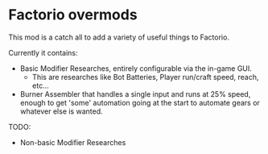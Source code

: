 # Factorio overmods

This mod is a catch all to add a variety of useful things to Factorio.

Currently it contains:

* Basic Modifier Researches, entirely configurable via the in-game GUI.
  * This are researches like Bot Batteries, Player run/craft speed, reach, etc...
* Burner Assembler that handles a single input and runs at 25% speed, enough to get 'some' automation going at the start to automate gears or whatever else is wanted.

TODO:

* Non-basic Modifier Researches


